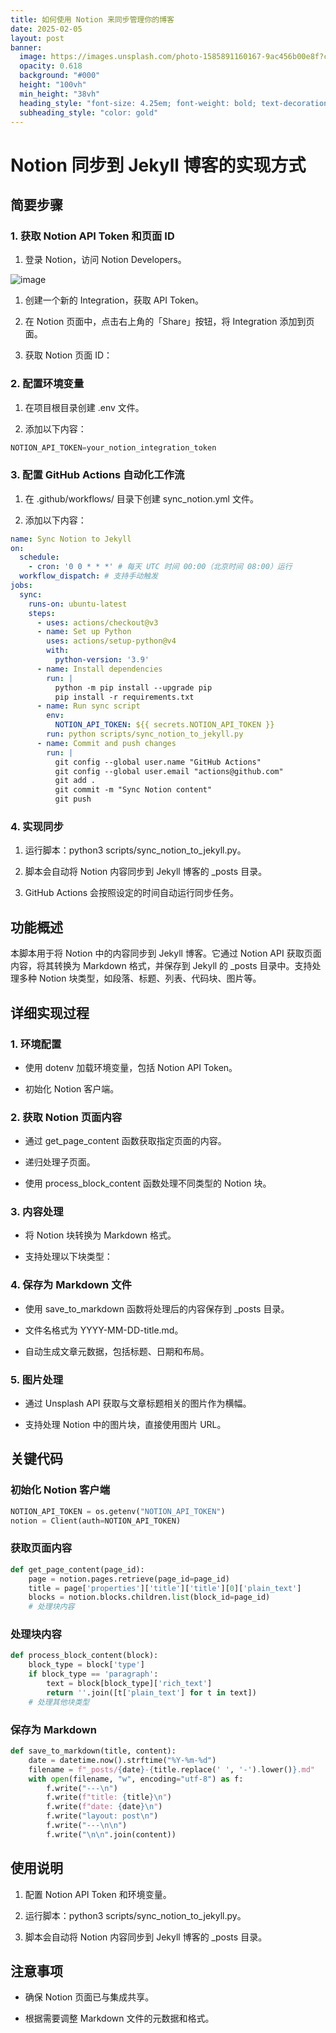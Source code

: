 ```yaml
---
title: 如何使用 Notion 来同步管理你的博客
date: 2025-02-05
layout: post
banner:
  image: https://images.unsplash.com/photo-1585891160167-9ac456b00e8f?crop=entropy&cs=tinysrgb&fit=max&fm=jpg&ixid=M3w2OTIwMzJ8MHwxfHJhbmRvbXx8fHx8fHx8fDE3Mzg3NjUwMzZ8&ixlib=rb-4.0.3&q=80&w=1080
  opacity: 0.618
  background: "#000"
  height: "100vh"
  min_height: "38vh"
  heading_style: "font-size: 4.25em; font-weight: bold; text-decoration: underline"
  subheading_style: "color: gold"
---
```


# Notion 同步到 Jekyll 博客的实现方式

## 简要步骤

### 1. 获取 Notion API Token 和页面 ID

1. 登录 Notion，访问 Notion Developers。

![image](https://prod-files-secure.s3.us-west-2.amazonaws.com/a7a0cc5a-89b9-4cda-8686-1fba0ca52f40/d19c1afe-dea5-4312-9333-786b0ba83054/image.png?X-Amz-Algorithm=AWS4-HMAC-SHA256&X-Amz-Content-Sha256=UNSIGNED-PAYLOAD&X-Amz-Credential=ASIAZI2LB46633ALUV7N%2F20250205%2Fus-west-2%2Fs3%2Faws4_request&X-Amz-Date=20250205T141715Z&X-Amz-Expires=3600&X-Amz-Security-Token=IQoJb3JpZ2luX2VjECsaCXVzLXdlc3QtMiJHMEUCIAVWke2zpsj5Jl7KSgMVdhQJy8xioUoneMC%2FzU40uUn0AiEA0Hkv6KiC4hCEzIZyIXDSQXXUAimDJRekPCVIQGy6prAq%2FwMIRBAAGgw2Mzc0MjMxODM4MDUiDKmrek7eZtcrfVw40yrcA6BRw8HTKecgBE1j9LtQNuZdnbxC4vahq0P5e3vox9%2B%2B2SIdMBEFlKPijN5F1x5eO8UTCp9MtTEu3NiOz3bSgnDRXs1rP2wLGn2DSHAixm3vbCNmwAPg62KVWRC%2BsNWQsNoA1p1y%2FLzFDLoDQYWi8YEoS%2BoNfEdi5U6FVIzac3Sgq2%2BqSS%2Bfeiobu4igMJoq7RCnLu5%2BhRQ34xcOwmvgr%2BMxRghuP%2BXvS7M%2FNyFgJsk85EQ9SvDyNN1Rfzn%2F%2FDAHkLZ%2FysQCjRZLh1QziocWlq7G2609BHPe6%2FRJSolWUDabTsKHxUBkY0ZgwmTXdgllEBLw6h9u3dCr3rbh7mp2sq3MPcILMVqoDHHT6rN2EYtY7aLQJJGLGRkMgQpyh0Ok5DerCJBtl7kyV7acq1GuJ78kNzQ4%2BUqEjDzDrC2BU3B2w7BbbbXeZk%2BIbu37ZDFbV7c864ndXSMRAHzV%2BvO3qEYYzKRZzHGht6KmA2k0i2X6l5q8Fe3oqS%2BTE0fmdbmyMG4t1wPEnZ1o8SC5vpZ5FXwynD73e%2F8MPoJcBxmKDWINjqg2FZJY%2Bm%2BwRgmzTKAIYP91VRDYE6Q8XoPOCyUimFbPclOJgftc2TUKRkSoNy0wFp0H7i4kTXulxo2zMISMjb0GOqUB5XtnhHn5NXGzws7WBDRtwXl7FiVmNeY0DRtcgwnxxbhj%2F7xruqb0YtAY0TMzqMjUiIA6sOe5J4y0NbDlhFuCxHlzZjBr9XT3TzuC2BQQNbOju3Yb6ZByIJdGYXhuPTvc4PXtn4RU3gQlutNrLzVHKD2q6X%2Fd2SuBno83UVcmiU8YMZVc0vybn1nuu6iewANRV4QdcWA6xvyspsV0PMW3vxS6wCqt&X-Amz-Signature=b395e0e2bf5bbff564088ba8fe839c5b64d3906bf9b979b64aefd9d45fb9687d&X-Amz-SignedHeaders=host&x-id=GetObject)

1. 创建一个新的 Integration，获取 API Token。

1. 在 Notion 页面中，点击右上角的「Share」按钮，将 Integration 添加到页面。

1. 获取 Notion 页面 ID：


### 2. 配置环境变量

1. 在项目根目录创建 .env 文件。

1. 添加以下内容：

```javascript
NOTION_API_TOKEN=your_notion_integration_token
```

### 3. 配置 GitHub Actions 自动化工作流

1. 在 .github/workflows/ 目录下创建 sync_notion.yml 文件。

1. 添加以下内容：

```yaml
name: Sync Notion to Jekyll
on:
  schedule:
    - cron: '0 0 * * *' # 每天 UTC 时间 00:00（北京时间 08:00）运行
  workflow_dispatch: # 支持手动触发
jobs:
  sync:
    runs-on: ubuntu-latest
    steps:
      - uses: actions/checkout@v3
      - name: Set up Python
        uses: actions/setup-python@v4
        with:
          python-version: '3.9'
      - name: Install dependencies
        run: |
          python -m pip install --upgrade pip
          pip install -r requirements.txt
      - name: Run sync script
        env:
          NOTION_API_TOKEN: ${{ secrets.NOTION_API_TOKEN }}
        run: python scripts/sync_notion_to_jekyll.py
      - name: Commit and push changes
        run: |
          git config --global user.name "GitHub Actions"
          git config --global user.email "actions@github.com"
          git add .
          git commit -m "Sync Notion content"
          git push
```

### 4. 实现同步

1. 运行脚本：python3 scripts/sync_notion_to_jekyll.py。

1. 脚本会自动将 Notion 内容同步到 Jekyll 博客的 _posts 目录。

1. GitHub Actions 会按照设定的时间自动运行同步任务。

## 功能概述

本脚本用于将 Notion 中的内容同步到 Jekyll 博客。它通过 Notion API 获取页面内容，将其转换为 Markdown 格式，并保存到 Jekyll 的 _posts 目录中。支持处理多种 Notion 块类型，如段落、标题、列表、代码块、图片等。

## 详细实现过程

### 1. 环境配置

- 使用 dotenv 加载环境变量，包括 Notion API Token。

- 初始化 Notion 客户端。

### 2. 获取 Notion 页面内容

- 通过 get_page_content 函数获取指定页面的内容。

- 递归处理子页面。

- 使用 process_block_content 函数处理不同类型的 Notion 块。

### 3. 内容处理

- 将 Notion 块转换为 Markdown 格式。

- 支持处理以下块类型：


### 4. 保存为 Markdown 文件

- 使用 save_to_markdown 函数将处理后的内容保存到 _posts 目录。

- 文件名格式为 YYYY-MM-DD-title.md。

- 自动生成文章元数据，包括标题、日期和布局。

### 5. 图片处理

- 通过 Unsplash API 获取与文章标题相关的图片作为横幅。

- 支持处理 Notion 中的图片块，直接使用图片 URL。

## 关键代码

### 初始化 Notion 客户端

```python
NOTION_API_TOKEN = os.getenv("NOTION_API_TOKEN")
notion = Client(auth=NOTION_API_TOKEN)
```

### 获取页面内容

```python
def get_page_content(page_id):
    page = notion.pages.retrieve(page_id=page_id)
    title = page['properties']['title']['title'][0]['plain_text']
    blocks = notion.blocks.children.list(block_id=page_id)
    # 处理块内容
```

### 处理块内容

```python
def process_block_content(block):
    block_type = block['type']
    if block_type == 'paragraph':
        text = block[block_type]['rich_text']
        return ''.join([t['plain_text'] for t in text])
    # 处理其他块类型
```

### 保存为 Markdown

```python
def save_to_markdown(title, content):
    date = datetime.now().strftime("%Y-%m-%d")
    filename = f"_posts/{date}-{title.replace(' ', '-').lower()}.md"
    with open(filename, "w", encoding="utf-8") as f:
        f.write("---\n")
        f.write(f"title: {title}\n")
        f.write(f"date: {date}\n")
        f.write("layout: post\n")
        f.write("---\n\n")
        f.write("\n\n".join(content))
```

## 使用说明

1. 配置 Notion API Token 和环境变量。

1. 运行脚本：python3 scripts/sync_notion_to_jekyll.py。

1. 脚本会自动将 Notion 内容同步到 Jekyll 博客的 _posts 目录。

## 注意事项

- 确保 Notion 页面已与集成共享。

- 根据需要调整 Markdown 文件的元数据和格式。